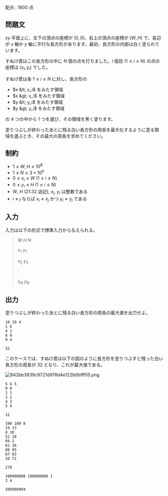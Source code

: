 配点 : $1600$ 点

## 問題文

$xy$ 平面上に、左下の頂点の座標が $(0, 0)$、右上の頂点の座標が $(W, H)$ で、各辺が $x$ 軸か $y$ 軸に平行な長方形があります。最初、長方形の内部は白く塗られています。

すぬけ君はこの長方形の中に $N$ 個の点を打ちました。$i$ 個目 ($1 \leq i \leq N$) の点の座標は $(x_i, y_i)$ でした。

すぬけ君は各 $1 \leq i \leq N$ に対し、長方形の

- $x &lt; x_i$ をみたす領域
- $x &gt; x_i$ をみたす領域
- $y &lt; y_i$ をみたす領域
- $y &gt; y_i$ をみたす領域

の $4$ つの中から $1$ つを選び、その領域を黒く塗ります。

塗りつぶしが終わったあとに残る白い長方形の周長を最大化するように塗る領域を選ぶとき、その最大の周長を求めてください。

## 制約

- $1 \leq W, H \leq 10^8$
- $1 \leq N \leq 3 \times 10^5$
- $0 \leq x_i \leq W$ ($1 \leq i \leq N$)
- $0 \leq y_i \leq H$ ($1 \leq i \leq N$)
- $W$, $H$ (21:32 追記), $x_i$, $y_i$ は整数である
- $i \neq j$ ならば $x_i \neq x_j$ かつ $y_i \neq y_j$ である

## 入力

入力は以下の形式で標準入力から与えられる。

> $W$ $H$ $N$
> 
> $x_1$ $y_1$
> 
> $x_2$ $y_2$
> 
> $:$
> 
> $x_N$ $y_N$

## 出力

塗りつぶしが終わったあとに残る白い長方形の周長の最大値を出力せよ。

```input1
10 10 4
1 6
4 1
6 9
9 4
```

```output1
32
```

このケースでは、すぬけ君は以下の図のように長方形を塗りつぶすと残った白い長方形の周長が $32$ となり、これが最大値である。

![842bb3939c9721d978d4e122b0bfff55.png](https://atcoder.jp/img/arc063/842bb3939c9721d978d4e122b0bfff55.png)

```input2
5 4 5
0 0
1 1
2 2
4 3
5 4
```

```output2
12
```

```input3
100 100 8
19 33
8 10
52 18
94 2
81 36
88 95
67 83
20 71
```

```output3
270
```

```input4
100000000 100000000 1
3 4
```

```output4
399999994
```